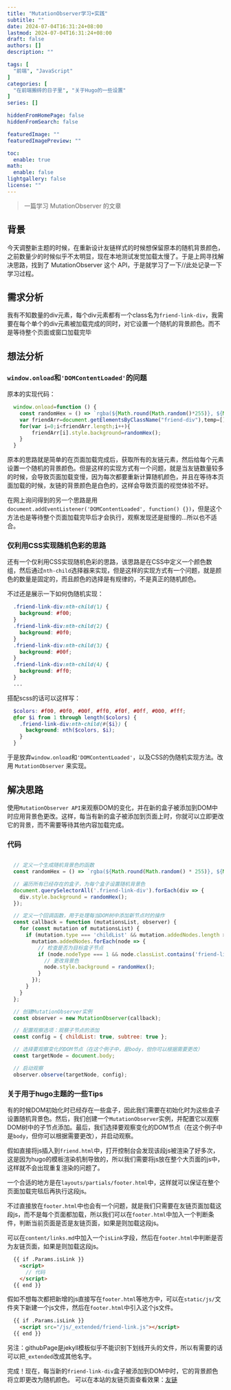```yaml
---
title: "MutationObserver学习+实践"
subtitle: ""
date: 2024-07-04T16:31:24+08:00
lastmod: 2024-07-04T16:31:24+08:00
draft: false
authors: []
description: ""

tags: [
  "前端", "JavaScript"
]
categories: [
  "在前端搬砖的日子里", "关于Hugo的一些设置"
]
series: []

hiddenFromHomePage: false
hiddenFromSearch: false

featuredImage: ""
featuredImagePreview: ""

toc:
  enable: true
math:
  enable: false
lightgallery: false
license: ""
---
```


> 一篇学习 MutationObserver 的文章

## 背景

今天调整新主题的时候，在重新设计友链样式的时候想保留原本的随机背景颜色，之前数量少的时候似乎不太明显，现在本地测试发觉加载太慢了。于是上网寻找解决思路，找到了 MutationObserver 这个 API，于是就学习了一下//此处记录一下学习过程。

## 需求分析

我有不知数量的div元素，每个div元素都有一个class名为`friend-link-div`，我需要在每个单个的div元素被加载完成的同时，对它设置一个随机的背景颜色。而不是等待整个页面或窗口加载完毕

## 想法分析

### `window.onload`和`'DOMContentLoaded'`的问题
原本的实现代码：
  
```js
  window.onload=function () {
    const randomHex = () => `rgba(${Math.round(Math.random()*255)}, ${Math.round(Math.random()*255)}, ${Math.round(Math.random()*255)}, 0.5)`;
    var friendArr=document.getElementsByClassName("friend-div"),temp=[];
    for(var i=0;i<friendArr.length;i++){
        friendArr[i].style.background=randomHex();
    }
  }
```
原本的思路就是简单的在页面加载完成后，获取所有的友链元素，然后给每个元素设置一个随机的背景颜色。但是这样的实现方式有一个问题，就是当友链数量较多的时候，会导致页面加载变慢，因为每次都要重新计算随机颜色，并且在等待本页面加载的时候，友链的背景颜色是白色的，这样会导致页面的视觉体验不好。

在网上询问得到的另一个思路是用`document.addEventListener('DOMContentLoaded', function() {})`，但是这个方法也是等待整个页面加载完毕后才会执行，观察发现还是挺慢的...所以也不适合。

### 仅利用CSS实现随机色彩的思路

还有一个仅利用CSS实现随机色彩的思路，该思路是在CSS中定义一个颜色数组，然后通过`nth-child`选择器来实现，但是这样的实现方式有一个问题，就是颜色的数量是固定的，而且颜色的选择是有规律的，不是真正的随机颜色。

不过还是展示一下如何伪随机实现：

```css
  .friend-link-div:nth-child(1) {
    background: #f00;
  }
  .friend-link-div:nth-child(2) {
    background: #0f0;
  }
  .friend-link-div:nth-child(3) {
    background: #00f;
  }
  .friend-link-div:nth-child(4) {
    background: #ff0;
  }
  ...
```

搭配scss的话可以这样写：

```scss
  $colors: #f00, #0f0, #00f, #ff0, #f0f, #0ff, #000, #fff;
  @for $i from 1 through length($colors) {
    .friend-link-div:nth-child(#{$i}) {
      background: nth($colors, $i);
    }
  }
```

于是放弃`window.onload`和`'DOMContentLoaded'`，以及CSS的伪随机实现方法。改用 `MutationObserver` 来实现。

## 解决思路

使用`MutationObserver API`来观察DOM的变化，并在新的盒子被添加到DOM中时应用背景色更改。这样，每当有新的盒子被添加到页面上时，你就可以立即更改它的背景，而不需要等待其他内容加载完成。

### 代码

```js

  // 定义一个生成随机背景色的函数
  const randomHex = () => `rgba(${Math.round(Math.random() * 255)}, ${Math.round(Math.random() * 255)}, ${Math.round(Math.random() * 255)}, 0.5)`;

  // 遍历所有已经存在的盒子，为每个盒子设置随机背景色
  document.querySelectorAll('.friend-link-div').forEach(div => {
    div.style.background = randomHex();
  });

  // 定义一个回调函数，用于处理每当DOM树中添加新节点时的操作
  const callback = function (mutationsList, observer) {
    for (const mutation of mutationsList) {
      if (mutation.type === 'childList' && mutation.addedNodes.length > 0) {
        mutation.addedNodes.forEach(node => {
          // 检查是否为目标盒子节点
          if (node.nodeType === 1 && node.classList.contains('friend-link-div')) {
            // 更改背景色
            node.style.background = randomHex();
          }
        });
      }
    }
  };

  // 创建MutationObserver实例
  const observer = new MutationObserver(callback);

  // 配置观察选项：观察子节点的添加
  const config = { childList: true, subtree: true };

  // 选择要观察变化的DOM节点（在这个例子中，是body，但你可以根据需要更改）
  const targetNode = document.body;

  // 启动观察
  observer.observe(targetNode, config);
```

### 关于用于hugo主题的一些Tips

有的时候DOM初始化时已经存在一些盒子，因此我们需要在初始化时为这些盒子设置随机背景色。然后，我们创建一个`MutationObserver`实例，并配置它以观察DOM树中的子节点添加。最后，我们选择要观察变化的DOM节点（在这个例子中是`body`，但你可以根据需要更改），并启动观察。

假如直接将js插入到`friend.html`中，打开控制台会发现该段js被渲染了好多次，这是因为hugo的模板渲染机制导致的，所以我们需要将js放在整个大页面的js中，这样就不会出现重复渲染的问题了。

一个合适的地方是在`layouts/partials/footer.html`中，这样就可以保证在整个页面加载完毯后再执行这段js。

不过直接放在`footer.html`中也会有一个问题，就是我们只需要在友链页面加载这段js，而不是每个页面都加载，所以我们可以在`footer.html`中加入一个判断条件，判断当前页面是否是友链页面，如果是则加载这段js。

可以在`content/links.md`中加入一个`isLink`字段，然后在`footer.html`中判断是否为友链页面，如果是则加载这段js。

```html
  {{ if .Params.isLink }}
    <script>
      // 代码
    </script>
  {{ end }}
```

假如不想每次都把新增的js直接写在`footer.html`等地方中，可以在`static/js/`文件夹下新建一个js文件，然后在`footer.html`中引入这个js文件。

```html
  {{ if .Params.isLink }}
    <script src="/js/_extended/friend-link.js"></script>
  {{ end }}
```

另注：githubPage是jekyll模板似乎不能识别下划线开头的文件，所以有需要的话可以把`_extended`改成其他名字。

完成！现在，每当新的`friend-link-div`盒子被添加到DOM中时，它的背景颜色将立即更改为随机颜色。
可以在本站的友链页面查看效果：[友链](/links/)